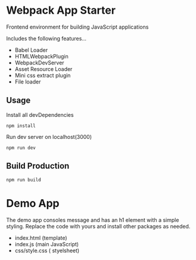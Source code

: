 # Webpack App Starter

Frontend environment for building JavaScript applications

Includes the following features...

- Babel Loader
- HTMLWebpackPlugin
- WebpackDevServer
- Asset Resource Loader
- Mini css extract plugin
- File loader

## Usage

Install all devDependencies

```
npm install
```

Run dev server on localhost(3000)

```
npm run dev
```

## Build Production

```
npm run build
```

# Demo App

The demo app consoles message and has an h1 element with a simple styling. Replace the code with
yours and install other packages as needed.

- index.html (template)
- index.js (main JavaScript)
- css/style.css ( styelsheet)
